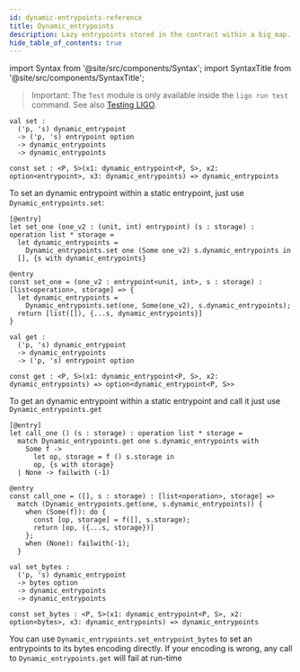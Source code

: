 ```yaml
---
id: dynamic-entrypoints-reference
title: Dynamic_entrypoints
description: Lazy entrypoints stored in the contract within a big_map. They can then be updated or removed without deploying a new contract.
hide_table_of_contents: true
---
```


import Syntax from '@site/src/components/Syntax';
import SyntaxTitle from '@site/src/components/SyntaxTitle';

> Important: The `Test` module is only available inside the `ligo run test` command. See also [Testing LIGO](../advanced/testing.md).

<!--  set -->

<Syntax syntax="cameligo">

```cameligo skip
val set :
  ('p, 's) dynamic_entrypoint
  -> ('p, 's) entrypoint option
  -> dynamic_entrypoints
  -> dynamic_entrypoints
```

</Syntax>

<Syntax syntax="jsligo">

```jsligo skip
const set : <P, S>(x1: dynamic_entrypoint<P, S>, x2: option<entrypoint>, x3: dynamic_entrypoints) => dynamic_entrypoints
```

</Syntax>

To set an dynamic entrypoint within a static entrypoint, just use `Dynamic_entrypoints.set`:

<Syntax syntax="cameligo">

```cameligo skip
[@entry]
let set_one (one_v2 : (unit, int) entrypoint) (s : storage) : operation list * storage =
  let dynamic_entrypoints =
    Dynamic_entrypoints.set one (Some one_v2) s.dynamic_entrypoints in
  [], {s with dynamic_entrypoints}
```

</Syntax>

<Syntax syntax="jsligo">

```jsligo skip
@entry
const set_one = (one_v2 : entrypoint<unit, int>, s : storage) : [list<operation>, storage] => {
  let dynamic_entrypoints =
    Dynamic_entrypoints.set(one, Some(one_v2), s.dynamic_entrypoints);
  return [list([]), {...s, dynamic_entrypoints}]
}
```

</Syntax>

<!--  get -->

<Syntax syntax="cameligo">

```cameligo skip
val get :
  ('p, 's) dynamic_entrypoint
  -> dynamic_entrypoints
  -> ('p, 's) entrypoint option
  ```

</Syntax>

<Syntax syntax="jsligo">

```jsligo skip
const get : <P, S>(x1: dynamic_entrypoint<P, S>, x2: dynamic_entrypoints) => option<dynamic_entrypoint<P, S>>
```

</Syntax>


To get an dynamic entrypoint within a static entrypoint and call it just use `Dynamic_entrypoints.get`

<Syntax syntax="cameligo">

```cameligo skip
[@entry]
let call_one () (s : storage) : operation list * storage =
  match Dynamic_entrypoints.get one s.dynamic_entrypoints with
    Some f ->
      let op, storage = f () s.storage in
      op, {s with storage}
  | None -> failwith (-1)
```

</Syntax>

<Syntax syntax="jsligo">

```jsligo skip
@entry
const call_one = ([], s : storage) : [list<operation>, storage] =>
  match (Dynamic_entrypoints.get(one, s.dynamic_entrypoints)) {
    when (Some(f)): do {
      const [op, storage] = f([], s.storage);
      return [op, ({...s, storage})]
    };
    when (None): failwith(-1);
  }
```

</Syntax>

<!--  set_bytes -->

<Syntax syntax="cameligo">

```cameligo skip
val set_bytes :
  ('p, 's) dynamic_entrypoint
  -> bytes option
  -> dynamic_entrypoints
  -> dynamic_entrypoints
```

</Syntax>

<Syntax syntax="jsligo">

```jsligo skip
const set_bytes : <P, S>(x1: dynamic_entrypoint<P, S>, x2: option<bytes>, x3: dynamic_entrypoints) => dynamic_entrypoints
```

</Syntax>


You can use `Dynamic_entrypoints.set_entrypoint_bytes` to set an entrypoints to its bytes encoding directly. If your encoding is wrong, any call to `Dynamic_entrypoints.get` will fail at run-time

